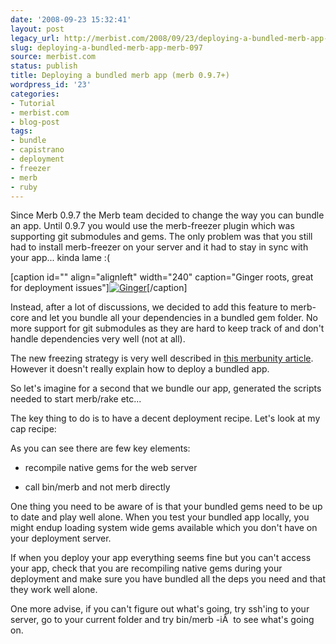```yaml
---
date: '2008-09-23 15:32:41'
layout: post
legacy_url: http://merbist.com/2008/09/23/deploying-a-bundled-merb-app-merb-097/
slug: deploying-a-bundled-merb-app-merb-097
source: merbist.com
status: publish
title: Deploying a bundled merb app (merb 0.9.7+)
wordpress_id: '23'
categories:
- Tutorial
- merbist.com
- blog-post
tags:
- bundle
- capistrano
- deployment
- freezer
- merb
- ruby
---
```


Since Merb 0.9.7 the Merb team decided to change the way you can bundle an app. Until 0.9.7 you would use the merb-freezer plugin which was supporting git submodules and gems. The only problem was that you still had to install merb-freezer on your server and it had to stay in sync with your app... kinda lame :(

[caption id="" align="alignleft" width="240" caption="Ginger roots, great for deployment issues"][![Ginger](http://farm3.static.flickr.com/2373/1987820964_bc54df0d81_m.jpg)](http://flickr.com/photos/vieuxbandit/1987820964/)[/caption]

Instead, after a lot of discussions, we decided to add this feature to merb-core and let you bundle all your dependencies in a bundled gem folder. No more support for git submodules as they are hard to keep track of and don't handle dependencies very well (not at all).

The new freezing strategy is very well described in [this merbunity article](http://merbunity.com/tutorials/18). However it doesn't really explain how to deploy a bundled app.

So let's imagine for a second that we bundle our app, generated the scripts needed to start merb/rake etc...



The key thing to do is to have a decent deployment recipe. Let's look at my cap recipe:



As you can see there are few key elements:



	
  * recompile native gems for the web server

	
  * call bin/merb and not merb directly


One thing you need to be aware of is that your bundled gems need to be up to date and play well alone. When you test your bundled app locally, you might endup loading system wide gems available which you don't have on your deployment server.

If when you deploy your app everything seems fine but you can't access your app, check that you are recompiling native gems during your deployment and make sure you have bundled all the deps you need and that they work well alone.

One more advise, if you can't figure out what's going, try ssh'ing to your server, go to your current folder and try bin/merb -iÂ  to see what's going on.
